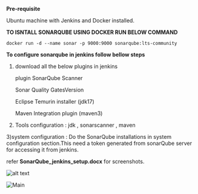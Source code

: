 **Pre-requisite**

Ubuntu machine with Jenkins and Docker installed.


**TO ISNTALL SONARQUBE USING DOCKER RUN BELOW COMMAND**  
```
docker run -d --name sonar -p 9000:9000 sonarqube:lts-community
```
**To configure sonarqube in jenkins follow bellow steps**
1) download all the below plugins in jenkins

   plugin SonarQube Scanner

   Sonar Quality GatesVersion

   Eclipse Temurin installer (jdk17)

   Maven Integration plugin (maven3)

2) Tools configuration : jdk , sonarscanner , maven

3)system configuration : Do the SonarQube installations in system configuration section.This need a token generated from sonarQube server for accessing it from jenkins.
 
refer **SonarQube_jenkins_setup.docx** for screenshots.

![alt text](https://github.com/its-varthini/Installation_Setup_Guide/blob/main/SonarQube-scanner/sonarQube.png)

![Main](https://github.com/user-attachments/assets/a55cfe64-a93f-47bd-99ec-69fe94228767)
